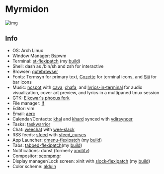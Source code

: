 # Myrmidon

<img src="https://raw.githubusercontent.com/Barbarossa93/Myrmidon/master/screenshots/2021-08-07_07-48-38.png" alt="img" align="center">

## Info
- OS: Arch Linux
- Window Manager: Bspwm
- Terminal: [st-flexipatch](https://github.com/bakkeby/st-flexipatch) (my [build](https://github.com/Barbarossa93/slock-flexipatch))
- Shell: dash as /bin/sh and zsh for interactive
- Browser: [qutebrowser](https://github.com/qutebrowser/qutebrowser)
- Fonts: Termsyn for primary text, [Cozette](https://github.com/slavfox/Cozette) for terminal icons, and [Siji](https://github.com/stark/siji) for bar icons
- Music: [ncspot](https://github.com/hrkfdn/ncspot) with [cava](https://github.com/karlstav/cava), [chafa](https://github.com/hpjansson/chafa), and [lyrics-in-terminal](https://github.com/Jugran/lyrics-in-terminal) for audio visualization, cover art preview, and lyrics in a multipaned tmux session
- GTK: [Elkowar's phocus fork](https://github.com/elkowar/gtk)
- File manager: [lf](https://github.com/gokcehan/lf)
- Editor: vim
- Email: [aerc](https://git.sr.ht/~sircmpwn/aerc)
- Calendar/Contacts: [khal](https://github.com/pimutils/khal) and [khard](https://github.com/scheibler/khard) synced with [vdirsyncer](https://github.com/pimutils/vdirsyncer)
- Tasks: [taskwarrior](https://github.com/GothenburgBitFactory/taskwarrior)
- Chat: [weechat](https://github.com/weechat/weechat) with [wee-slack](https://github.com/wee-slack/wee-slack)
- RSS feeds: [sfeed](https://codemadness.org/sfeed-simple-feed-parser.html) with [sfeed_curses](https://codemadness.org/sfeed_curses-ui.html)
- App Launcher: [dmenu-flexipatch](https://github.com/bakkeby/dmenu-flexipatch) (my [build](https://github.com/Barbarossa93/dmenu-flexipatch))
- Tabs: [tabbed-flexipatch](https://github.com/bakkeby/tabbed-flexipatch)(my [build](https://github.com/Barbarossa93/tabbed-flexipatch))
- Notifications: dunst (formerly [xnotify](https://github.com/phillbush/xnotify))
- Compositor: [xcompmgr](https://github.com/freedesktop/xcompmgr)
- Display manager/Lock screen: xinit with [slock-flexipatch](https://github.com/bakkeby/slock-flexipatch) (my [build](https://github.com/Barbarossa93/slock-flexipatch))
- Color scheme: [alduin](https://github.com/AlessandroYorba/Alduin)
